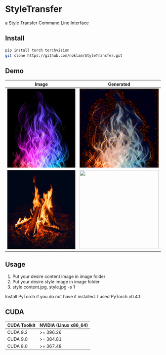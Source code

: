 # StyleTransfer
a Style Transfer Command Line Interface

Install 
-------
```bash
pip install torch torchvision
git clone https://github.com/noklam/StyleTransfer.git
```
Demo
-----

Image | Generated
----|-----
<img src="content/magic.jpg"  width="256" height="256" />| <img src="img/magic_fire_Classic_0.0001.jpg"  width="256" height="256" />
<img src="style/fire.jpg"  width="256" height="256" /> | <img src="img/magic_fire_Classic_0.0001.gif"  width="256" height="256" />



Usage
-----
1. Put your desire content image in image folder
2. Put your desire style image in image folder
3. style content.jpg, style.jpg -s 1

Install PyTorch if you do not have it installed.
I used PyTorch v0.4.1.


CUDA
----
| CUDA Toolkit | NVIDIA (Linux x86_64) |
|--------------|-----------------------|
| CUDA 9.2     | >= 396.26             |
| CUDA 9.0     | >= 384.81             |
| CUDA 8.0     | >= 367.48             |